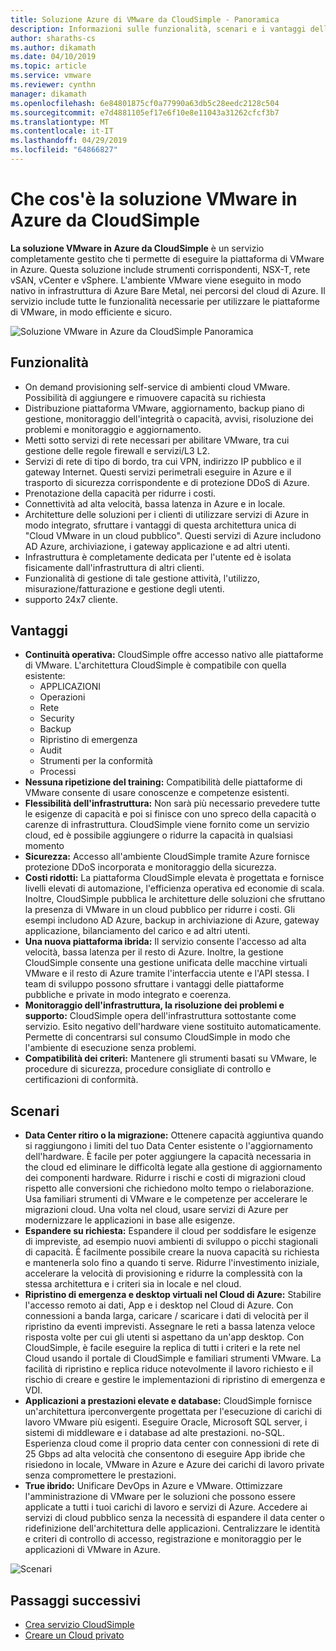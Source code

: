 ```yaml
---
title: Soluzione Azure di VMware da CloudSimple - Panoramica
description: Informazioni sulle funzionalità, scenari e i vantaggi della soluzione di VMware in Azure dal servizio CloudSimple.
author: sharaths-cs
ms.author: dikamath
ms.date: 04/10/2019
ms.topic: article
ms.service: vmware
ms.reviewer: cynthn
manager: dikamath
ms.openlocfilehash: 6e84801875cf0a77990a63db5c28eedc2128c504
ms.sourcegitcommit: e7d4881105ef17e6f10e8e11043a31262cfcf3b7
ms.translationtype: MT
ms.contentlocale: it-IT
ms.lasthandoff: 04/29/2019
ms.locfileid: "64866827"
---
```

# <a name="what-is-vmware-solution-on-azure-by-cloudsimple"></a>Che cos'è la soluzione VMware in Azure da CloudSimple

**La soluzione VMware in Azure da CloudSimple** è un servizio completamente gestito che ti permette di eseguire la piattaforma di VMware in Azure. Questa soluzione include strumenti corrispondenti, NSX-T, rete vSAN, vCenter e vSphere.
L'ambiente VMware viene eseguito in modo nativo in infrastruttura di Azure Bare Metal, nei percorsi del cloud di Azure. Il servizio include tutte le funzionalità necessarie per utilizzare le piattaforme di VMware, in modo efficiente e sicuro.

![Soluzione VMware in Azure da CloudSimple Panoramica](media/azure-vmware-solution-by-cloudsimple.png)

## <a name="features"></a>Funzionalità

* On demand provisioning self-service di ambienti cloud VMware. Possibilità di aggiungere e rimuovere capacità su richiesta
* Distribuzione piattaforma VMware, aggiornamento, backup piano di gestione, monitoraggio dell'integrità o capacità, avvisi, risoluzione dei problemi e monitoraggio e aggiornamento.
* Metti sotto servizi di rete necessari per abilitare VMware, tra cui gestione delle regole firewall e servizi/L3 L2.
* Servizi di rete di tipo di bordo, tra cui VPN, indirizzo IP pubblico e il gateway Internet. Questi servizi perimetrali eseguire in Azure e il trasporto di sicurezza corrispondente e di protezione DDoS di Azure.
* Prenotazione della capacità per ridurre i costi.
* Connettività ad alta velocità, bassa latenza in Azure e in locale.
* Architetture delle soluzioni per i clienti di utilizzare servizi di Azure in modo integrato, sfruttare i vantaggi di questa architettura unica di "Cloud VMware in un cloud pubblico". Questi servizi di Azure includono AD Azure, archiviazione, i gateway applicazione e ad altri utenti.
* Infrastruttura è completamente dedicata per l'utente ed è isolata fisicamente dall'infrastruttura di altri clienti.
* Funzionalità di gestione di tale gestione attività, l'utilizzo, misurazione/fatturazione e gestione degli utenti.
* supporto 24x7 cliente.

## <a name="benefits"></a>Vantaggi

* **Continuità operativa:** CloudSimple offre accesso nativo alle piattaforme di VMware. L'architettura CloudSimple è compatibile con quella esistente:
  * APPLICAZIONI
  * Operazioni
  * Rete
  * Security
  * Backup
  * Ripristino di emergenza
  * Audit
  * Strumenti per la conformità
  * Processi
* **Nessuna ripetizione del training:** Compatibilità delle piattaforme di VMware consente di usare conoscenze e competenze esistenti.
* **Flessibilità dell'infrastruttura:** Non sarà più necessario prevedere tutte le esigenze di capacità e poi si finisce con uno spreco della capacità o carenze di infrastruttura. CloudSimple viene fornito come un servizio cloud, ed è possibile aggiungere o ridurre la capacità in qualsiasi momento
* **Sicurezza:** Accesso all'ambiente CloudSimple tramite Azure fornisce protezione DDoS incorporata e monitoraggio della sicurezza.
* **Costi ridotti:** La piattaforma CloudSimple elevata è progettata e fornisce livelli elevati di automazione, l'efficienza operativa ed economie di scala. Inoltre, CloudSimple pubblica le architetture delle soluzioni che sfruttano la presenza di VMware in un cloud pubblico per ridurre i costi. Gli esempi includono AD Azure, backup in archiviazione di Azure, gateway applicazione, bilanciamento del carico e ad altri utenti.
* **Una nuova piattaforma ibrida:** Il servizio consente l'accesso ad alta velocità, bassa latenza per il resto di Azure. Inoltre, la gestione CloudSimple consente una gestione unificata delle macchine virtuali VMware e il resto di Azure tramite l'interfaccia utente e l'API stessa. I team di sviluppo possono sfruttare i vantaggi delle piattaforme pubbliche e private in modo integrato e coerenza.
* **Monitoraggio dell'infrastruttura, la risoluzione dei problemi e supporto:** CloudSimple opera dell'infrastruttura sottostante come servizio. Esito negativo dell'hardware viene sostituito automaticamente. Permette di concentrarsi sul consumo CloudSimple in modo che l'ambiente di esecuzione senza problemi.
* **Compatibilità dei criteri:** Mantenere gli strumenti basati su VMware, le procedure di sicurezza, procedure consigliate di controllo e certificazioni di conformità.

## <a name="scenarios"></a>Scenari

* **Data Center ritiro o la migrazione:** Ottenere capacità aggiuntiva quando si raggiungono i limiti del tuo Data Center esistente o l'aggiornamento dell'hardware. È facile per poter aggiungere la capacità necessaria in the cloud ed eliminare le difficoltà legate alla gestione di aggiornamento dei componenti hardware. Ridurre i rischi e costi di migrazioni cloud rispetto alle conversioni che richiedono molto tempo o rielaborazione. Usa familiari strumenti di VMware e le competenze per accelerare le migrazioni cloud. Una volta nel cloud, usare servizi di Azure per modernizzare le applicazioni in base alle esigenze.
* **Espandere su richiesta:** Espandere il cloud per soddisfare le esigenze di impreviste, ad esempio nuovi ambienti di sviluppo o picchi stagionali di capacità. È facilmente possibile creare la nuova capacità su richiesta e mantenerla solo fino a quando ti serve. Ridurre l'investimento iniziale, accelerare la velocità di provisioning e ridurre la complessità con la stessa architettura e i criteri sia in locale e nel cloud.
* **Ripristino di emergenza e desktop virtuali nel Cloud di Azure:** Stabilire l'accesso remoto ai dati, App e i desktop nel Cloud di Azure. Con connessioni a banda larga, caricare / scaricare i dati di velocità per il ripristino da eventi imprevisti. Assegnare le reti a bassa latenza veloce risposta volte per cui gli utenti si aspettano da un'app desktop. Con CloudSimple, è facile eseguire la replica di tutti i criteri e la rete nel Cloud usando il portale di CloudSimple e familiari strumenti VMware. La facilità di ripristino e replica riduce notevolmente il lavoro richiesto e il rischio di creare e gestire le implementazioni di ripristino di emergenza e VDI.
* **Applicazioni a prestazioni elevate e database:** CloudSimple fornisce un'architettura iperconvergente progettata per l'esecuzione di carichi di lavoro VMware più esigenti. Eseguire Oracle, Microsoft SQL server, i sistemi di middleware e i database ad alte prestazioni. no-SQL. Esperienza cloud come il proprio data center con connessioni di rete di 25 Gbps ad alta velocità che consentono di eseguire App ibride che risiedono in locale, VMware in Azure e Azure dei carichi di lavoro private senza compromettere le prestazioni.
* **True ibrido:** Unificare DevOps in Azure e VMware. Ottimizzare l'amministrazione di VMware per le soluzioni che possono essere applicate a tutti i tuoi carichi di lavoro e servizi di Azure. Accedere ai servizi di cloud pubblico senza la necessità di espandere il data center o ridefinizione dell'architettura delle applicazioni. Centralizzare le identità e criteri di controllo di accesso, registrazione e monitoraggio per le applicazioni di VMware in Azure.

![Scenari](media/cloudsimple-scenarios.png)

## <a name="next-steps"></a>Passaggi successivi

* [Crea servizio CloudSimple](quickstart-create-cloudsimple-service.md)
* [Creare un Cloud privato](quickstart-create-private-cloud.md)